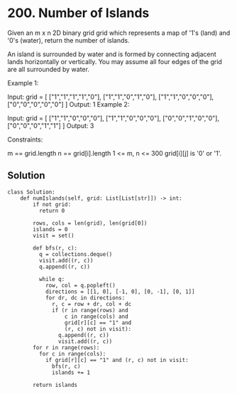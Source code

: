 # 200. Number of Islands
Given an m x n 2D binary grid grid which represents a map of '1's (land) and '0's (water), return the number of islands.

An island is surrounded by water and is formed by connecting adjacent lands horizontally or vertically. You may assume all four edges of the grid are all surrounded by water.

 

Example 1:

Input: grid = [
  ["1","1","1","1","0"],
  ["1","1","0","1","0"],
  ["1","1","0","0","0"],
  ["0","0","0","0","0"]
]
Output: 1
Example 2:

Input: grid = [
  ["1","1","0","0","0"],
  ["1","1","0","0","0"],
  ["0","0","1","0","0"],
  ["0","0","0","1","1"]
]
Output: 3
 

Constraints:

m == grid.length
n == grid[i].length
1 <= m, n <= 300
grid[i][j] is '0' or '1'.

## Solution
```
class Solution:
    def numIslands(self, grid: List[List[str]]) -> int:
        if not grid:
          return 0

        rows, cols = len(grid), len(grid[0])
        islands = 0
        visit = set()

        def bfs(r, c):
          q = collections.deque()
          visit.add((r, c))
          q.append((r, c))

          while q:
            row, col = q.popleft()
            directions = [[1, 0], [-1, 0], [0, -1], [0, 1]]
            for dr, dc in directions:
              r, c = row + dr, col + dc
              if (r in range(rows) and 
                  c in range(cols) and
                  grid[r][c] == "1" and 
                  (r, c) not in visit):
                q.append((r, c))
                visit.add((r, c))        
        for r in range(rows):
          for c in range(cols):
            if grid[r][c] == "1" and (r, c) not in visit:
              bfs(r, c)
              islands += 1
        
        return islands
``` 